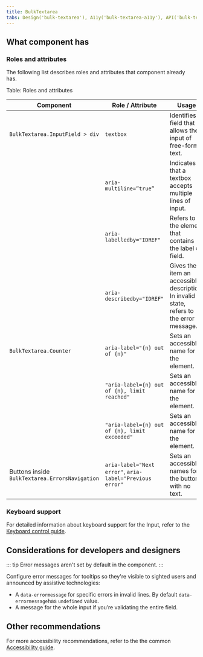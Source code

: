 ```yaml
---
title: BulkTextarea
tabs: Design('bulk-textarea'), A11y('bulk-textarea-a11y'), API('bulk-textarea-api'), Example('bulk-textarea-code'), Changelog('bulk-textarea-changelog')
---
```


## What component has

### Roles and attributes

The following list describes roles and attributes that component already has.

Table: Roles and attributes

| Component                                      | Role / Attribute                                         | Usage                                                                                                                                                          |
| ---------------------------------------------- | -------------------------------------------------------- | -------------------------------------------------------------------------------------------------------------------------------------------------------------- |
| `BulkTextarea.InputField > div`                | `textbox`                                                | Identifies a field that allows the input of free-form text.                                                                                                    |
|                                                | `aria-multiline=”true”`                                  | Indicates that a textbox accepts multiple lines of input.                                                                                                      |
|                                                | `aria-labelledby="IDREF"`                                | Refers to the element that contains the label of field.                                                                                                        |
|                                                | `aria-describedby="IDREF"`                               | Gives the item an accessible description. In invalid state, refers to the error message. |
| `BulkTextarea.Counter`                         | `aria-label="{n} out of {n}"`                            | Sets an accessible name for the element.                                                                                                                       |
|                                                | `"aria-label={n} out of {n}, limit reached"`             | Sets an accessible name for the element.                                                                                                                       |
|                                                | `"aria-label={n} out of {n}, limit exceeded"`            | Sets an accessible name for the element.                                                                                                                       |
| Buttons inside `BulkTextarea.ErrorsNavigation` | `aria-label="Next error"`, `aria-label="Previous error"` | Sets an accessible names for the buttons with no text.                                                                                                         |

### Keyboard support

For detailed information about keyboard support for the Input, refer to the [Keyboard control guide](/core-principles/a11y/a11y-keyboard#input_i_textarea).

## Considerations for developers and designers

::: tip
Error messages aren't set by default in the component.
:::

Configure error messages for tooltips so they're visible to sighted users and announced by assistive technologies:

- A `data-errormessage` for specific errors in invalid lines. By default `data-errormessage`has `undefined` value.
- A message for the whole input if you’re validating the entire field.

## Other recommendations

For more accessibility recommendations, refer to the the common [Accessibility guide](/core-principles/a11y/a11y).
